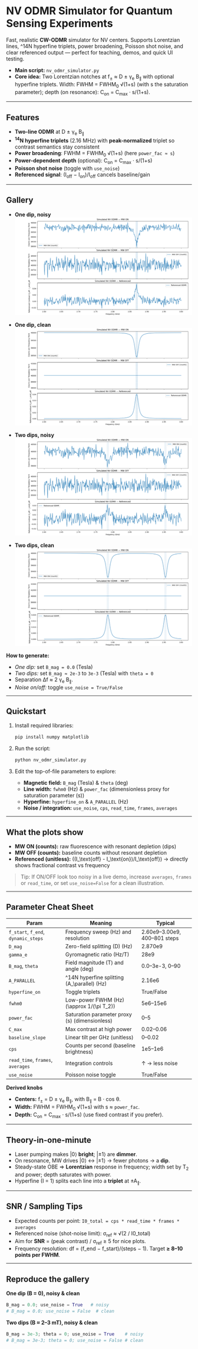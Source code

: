 # NV ODMR Simulator for Quantum Sensing Experiments

Fast, realistic **CW-ODMR** simulator for NV centers. Supports Lorentzian lines, ^14N hyperfine triplets, power broadening, Poisson shot noise, and clear referenced output — perfect for teaching, demos, and quick UI testing.

- **Main script:** `nv_odmr_simulator.py`
- **Core idea:** Two Lorentzian notches at f<sub>±</sub> ≈ D ± γ<sub>e</sub> B<sub>∥</sub> with optional hyperfine triplets. Width: FWHM = FWHM<sub>0</sub> √(1+s) (with s the saturation parameter); depth (on resonance): C<sub>on</sub> = C<sub>max</sub> · s/(1+s).


---

## Features
- **Two-line ODMR** at D ± γ<sub>e</sub> B<sub>∥</sub>
- **<sup>14</sup>N hyperfine triplets** (2.16 MHz) with **peak-normalized** triplet so contrast semantics stay consistent
- **Power broadening**: FWHM = FWHM<sub>0</sub> √(1+s) (here `power_fac ≈ s`)
- **Power-dependent depth** (optional): C<sub>on</sub> = C<sub>max</sub> · s/(1+s)
- **Poisson shot noise** (toggle with `use_noise`)
- **Referenced signal**: (I<sub>off</sub> − I<sub>on</sub>)/I<sub>off</sub> cancels baseline/gain

---

## Gallery
- **One dip, noisy**  
  ![one-dip-noisy](images/ODMR_1.png)

- **One dip, clean**  
  ![one-dip-clean](images/ODMR_2.png)

- **Two dips, noisy**  
  ![two-dip-noisy](images/ODMR_3.png)

- **Two dips, clean**  
  ![two-dip-clean](images/ODMR_4.png)

**How to generate:**
- *One dip:* set `B_mag = 0.0` (Tesla)
- *Two dips:* set `B_mag ≈ 2e-3` to `3e-3` (Tesla) with `theta = 0`  
- Separation &Delta;f &approx; 2&nbsp;γ<sub>e</sub> B<sub>∥</sub>.
- *Noise on/off:* toggle `use_noise = True/False`

---

## Quickstart
1. Install required libraries:
   ```bash
   pip install numpy matplotlib
   ```

2. Run the script:
   ```bash
   python nv_odmr_simulator.py
   ```

3. Edit the top-of-file parameters to explore:
   - **Magnetic field:** `B_mag` (Tesla) & `theta` (deg)
   - **Line width:** `fwhm0` (Hz) & `power_fac` (dimensionless proxy for saturation parameter \(s\))
   - **Hyperfine:** `hyperfine_on` & `A_PARALLEL` (Hz)
   - **Noise / integration:** `use_noise`, `cps`, `read_time`, `frames`, `averages`

---

## What the plots show
- **MW ON (counts):** raw fluorescence with resonant depletion (dips)
- **MW OFF (counts):** baseline counts without resonant depletion
- **Referenced (unitless):** \((I_\text{off} - I_\text{on})/I_\text{off}\) → directly shows fractional contrast vs frequency

> Tip: If ON/OFF look too noisy in a live demo, increase  `averages`, `frames` or `read_time`, or set `use_noise=False` for a clean illustration.

---

## Parameter Cheat Sheet
| Param | Meaning | Typical |
|---|---|---|
| `f_start`, `f_end`, `dynamic_steps` | Frequency sweep (Hz) and resolution | 2.60e9–3.00e9, 400–801 steps |
| `D_mag` | Zero-field splitting \(D\) (Hz) | 2.870e9 |
| `gamma_e` | Gyromagnetic ratio (Hz/T) | 28e9 |
| `B_mag`, `theta` | Field magnitude (T) and angle (deg) | 0.0–3e-3, 0–90 |
| `A_PARALLEL` | ^14N hyperfine splitting \(A_\parallel\) (Hz) | 2.16e6 |
| `hyperfine_on` | Toggle triplets | True/False |
| `fwhm0` | Low-power FWHM (Hz) \(\approx 1/(\pi T_2)\) | 5e6–15e6 |
| `power_fac` | Saturation parameter proxy \(s\) (dimensionless) | 0–5 |
| `C_max` | Max contrast at high power | 0.02–0.06 |
| `baseline_slope` | Linear tilt per GHz (unitless) | 0–0.02 |
| `cps` | Counts per second (baseline brightness) | 1e5–1e6 |
| `read_time`, `frames`, `averages` | Integration controls | ↑ → less noise |
| `use_noise` | Poisson noise toggle | True/False |

**Derived knobs**
- **Centers:** f<sub>±</sub> = D ± γ<sub>e</sub> B<sub>∥</sub>, with B<sub>∥</sub> = B · cos θ.  
- **Width:** FWHM = FWHM<sub>0</sub> √(1+s) with s ≈ `power_fac`.  
- **Depth:** C<sub>on</sub> = C<sub>max</sub> · s/(1+s) (use fixed contrast if you prefer).

---

## Theory-in-one-minute
- Laser pumping makes |0⟩ **bright**; |±1⟩ are **dimmer**.  
- On resonance, MW drives |0⟩ ↔ |±1⟩ → fewer photons → a **dip**.  
- Steady-state OBE ⇒ **Lorentzian** response in frequency; width set by T<sub>2</sub> and power; depth saturates with power.  
- Hyperfine (I = 1) splits each line into a **triplet** at ±A<sub>∥</sub>.

---

## SNR / Sampling Tips
- Expected counts per point: `I0_total = cps * read_time * frames * averages`  
- Referenced noise (shot-noise limit): σ<sub>ref</sub> ≈ √(2 / I0_total)  
- Aim for **SNR** = (peak contrast) / σ<sub>ref</sub> ≥ 5 for nice plots.  
- Frequency resolution: df = (f_end − f_start)/(steps − 1). Target **≥ 8–10 points per FWHM**.

---

## Reproduce the gallery
**One dip (B = 0), noisy & clean**
```python
B_mag = 0.0; use_noise = True   # noisy
# B_mag = 0.0; use_noise = False  # clean
```

**Two dips (B ≈ 2–3 mT), noisy & clean**
```python
B_mag = 3e-3; theta = 0; use_noise = True    # noisy
# B_mag = 3e-3; theta = 0; use_noise = False # clean
```
